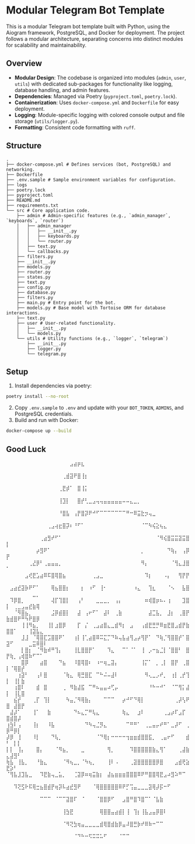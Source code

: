 # Modular Telegram Bot Template

This is a modular Telegram bot template built with Python, using the Aiogram framework, PostgreSQL, and Docker for deployment. The project follows a modular architecture, separating concerns into distinct modules for scalability and maintainability.

## Overview
- **Modular Design**: The codebase is organized into modules (`admin`, `user`, `utils`) with dedicated sub-packages for functionality like logging, database handling, and admin features.
- **Dependencies**: Managed via Poetry (`pyproject.toml`, `poetry.lock`).
- **Containerization**: Uses `docker-compose.yml` and `Dockerfile` for easy deployment.
- **Logging**: Module-specific logging with colored console output and file storage (`utils/logger.py`).
- **Formatting**: Consistent code formatting with `ruff`.

## Structure
```
.
├── docker-compose.yml # Defines services (bot, PostgreSQL) and networking.
├── Dockerfile
├── .env.sample # Sample environment variables for configuration.
├── logs
├── poetry.lock
├── pyproject.toml
├── README.md
├── requirements.txt
└── src # Core application code.
    ├── admin # Admin-specific features (e.g., `admin_manager`, `keyboards`, `router`) 
    │   ├── admin_manager
    │   │   ├── __init__.py
    │   │   ├── keyboards.py
    │   │   └── router.py
    │   ├── text.py
    │   └── callbacks.py
    ├── filters.py
    ├── __init__.py
    ├── models.py
    ├── router.py
    ├── states.py
    ├── text.py
    ├── config.py
    ├── database.py
    ├── filters.py
    ├── main.py # Entry point for the bot.
    ├── models.py # Base model with Tortoise ORM for database interactions.
    ├── text.py
    ├── user # User-related functionality.
    │   ├── __init__.py
    │   └── models.py
    └── utils # Utility functions (e.g., `logger`, `telegram`)
        ├── __init__.py
        ├── logger.py
        └── telegram.py
```
## Setup
1. Install dependencies via poetry: 
```bash
poetry install --no-root
```
2. Copy `.env.sample` to `.env` and update with your `BOT_TOKEN`, `ADMINS`, and PostgreSQL credentials.
3. Build and run with Docker:
```bash
docker-compose up --build
```

## Good Luck
⠀⠀⠀⠀⠀⠀⠀⠀⠀⠀⠀⠀⠀⠀⠀⠀⠀⣠⣴⡶⣆⠀⠀⠀⠀⠀⠀⠀⠀⠀⠀⠀⠀⠀⠀⠀⠀⠀⠀⠀⠀⠀⠀⠀⠀⠀⠀⠀⠀⠀⠀⠀⠀⠀⠀⠀⠀⠀⠀⠀
⠀⠀⠀⠀⠀⠀⠀⠀⠀⠀⠀⠀⠀⠀⠀⢀⣾⣽⠟⣿⢸⡆⠀⠀⠀⠀⠀⠀⠀⠀⠀⠀⠀⠀⠀⠀⠀⠀⠀⠀⠀⠀⠀⠀⠀⠀⠀⠀⠀⠀⠀⠀⠀⠀⠀⠀⠀⠀⠀⠀
⠀⠀⠀⠀⠀⠀⠀⠀⠀⠀⠀⠀⠀⠀⢀⣟⡾⠁⠀⣿⢸⡅⠀⠀⠀⠀⠀⠀⠀⠀⠀⠀⠀⠀⠀⠀⠀⠀⠀⠀⠀⠀⠀⠀⠀⠀⠀⠀⠀⠀⠀⠀⠀⠀⠀⠀⠀⠀⠀⠀
⠀⠀⠀⠀⠀⠀⠀⠀⠀⠀⠀⠀⠀⠀⢸⣹⡇⠀⠀⣿⡞⢃⣀⣠⢤⢤⣤⣤⣤⣤⣤⠤⠤⣄⣀⡀⠀⠀⠀⠀⠀⠀⠀⠀⠀⠀⠀⠀⠀⠀⠀⠀⠀⠀⠀⠀⠀⠀⠀⠀
⠀⠀⠀⠀⠀⠀⠀⠀⠀⠀⠀⠀⠀⠀⠘⣿⣧⠀⢠⡟⣿⡽⠟⠚⠋⠉⠉⠉⠉⠉⠉⠉⠛⠒⠿⣭⣗⡲⢤⣀⠀⠀⠀⠀⠀⠀⠀⠀⠀⠀⠀⠀⠀⠀⠀⠀⠀⠀⠀⠀
⠀⠀⠀⠀⠀⠀⠀⠀⠀⠀⠀⢀⣠⢴⣖⣿⡽⠆⠘⠋⠁⠀⠀⠀⠀⠀⠀⠀⠀⠀⠀⠀⠀⠀⠀⠀⠈⠉⠳⢮⣕⢦⣄⠀⠀⠀⠀⠀⠀⠀⠀⠀⠀⠀⠀⠀⠀⠀⠀⠀
⠀⠀⠀⠀⠀⠀⠀⠀⠀⢀⣴⣻⠞⠋⠁⠀⠀⠀⠀⠀⠀⠀⠀⠀⠀⠀⠀⠀⠀⠀⠀⠀⠀⠀⠀⠀⠀⠀⠀⠀⠈⠻⢮⣿⣭⣭⣽⣭⣿⡇⠀⠀⠀⠀⠀⠀⠀⠀⠀⠀
⠀⠀⠀⠀⠀⠀⠀⠀⡴⣻⠟⠁⠀⠀⠀⠀⠀⠀⠀⠀⠀⠀⠀⠀⠀⠀⠀⠀⠀⠀⠀⠀⠀⠀⠀⠀⡀⠀⠀⠀⠀⠀⠀⠙⢷⡄⠀⢠⡿⡟⠀⠀⠀⠀⠀⠀⠀⠀⠀⠀
⠀⠀⠀⠀⠀⠀⢀⣜⡿⠃⢀⣤⣤⣤⡀⠀⠀⠀⠀⠀⠀⠀⠀⠀⠀⠀⠀⠀⠀⠀⠀⠀⠀⠀⠀⠀⠻⡄⠀⠀⠀⠀⠀⠀⠈⢻⣄⣸⣿⠁⠀⠀⠀⠀⠀⠀⠀⠀⠀⠀
⠀⠀⠀⠀⠀⣠⢞⣟⣡⣴⠿⠯⣿⢿⣿⣦⠀⠀⠀⠀⠀⠀⠀⢀⣠⣀⠀⠀⠀⠀⠀⠀⠀⠀⠀⠀⠀⠹⡆⠀⠀⠀⠠⡄⠀⠀⢻⡟⡟⠀⠀⠀⠀⠀⠀⠀⠀⠀⠀⠀
⠀⣠⣴⣞⣽⡷⠟⠋⠁⠀⠀⠀⢿⣦⣿⣿⡆⠀⠀⠀⡆⠀⠰⠋⠀⢸⠂⠀⠀⠀⠀⠀⠀⠀⠰⣄⠀⠀⢹⣆⠀⠀⠀⠈⠢⠀⠀⣧⣿⠀⠀⠀⠀⠀⠀⠀⣀⡀⠀⠀
⠀⠹⡿⣿⡀⠀⠀⠀⠀⠀⠀⠀⢼⡏⢹⣿⡇⠀⠀⢠⠃⠀⠀⠀⣀⣀⣀⡀⠀⢠⡄⠀⠀⠀⠀⠀⠀⠶⢾⣿⡶⠦⠄⢰⠀⠀⠀⣹⣿⡇⠀⢀⣀⣠⣤⣞⣷⢿⠀⠀
⠀⠀⠈⠻⣿⣦⡀⠀⠀⠀⠀⠀⣨⡿⣾⣿⡇⠀⠀⣼⠀⢠⠖⠋⠁⠀⣼⠇⠀⢀⣷⠀⠀⠀⠀⠀⠀⠀⣼⣉⣧⡀⠀⣸⡆⠀⢀⣿⡟⣷⣾⣿⠟⠛⠳⠟⣿⡿⠀⠀
⠀⠀⠀⠀⢸⢸⠻⣦⡀⠀⠀⢸⡇⣰⣿⡿⠀⠀⠀⡏⠀⡌⠀⢀⣠⣴⣿⣄⣀⣾⠻⡆⠀⣠⠀⠀⢠⣾⣟⣛⡛⠿⣶⣟⣿⣠⣾⡟⣷⣿⣿⠁⠀⠀⠀⢸⣽⣧⣄⠀
⠀⠀⠀⠀⣸⣸⠀⠈⢿⣿⣏⣩⣿⣿⠟⠁⠀⠀⢰⡇⢸⢁⣴⣿⠿⠭⣍⡉⠙⠷⢤⣧⣴⢻⣠⡴⢻⡟⠁⠀⠙⢷⡈⢻⣿⣿⡞⠁⣿⣽⠋⠀⠀⠀⠀⣀⣭⠿⣿⠇
⠀⠀⠀⠀⡇⣿⡆⠀⠈⠻⣷⠾⠛⢹⡄⠀⠀⠀⢸⣇⣿⣿⡟⠁⠀⠀⠀⠹⣄⠀⠀⠉⠁⠈⠁⠀⢸⠀⡠⠒⣦⣈⡇⠈⣿⣿⠃⠀⣿⡟⢷⡀⢠⢾⣿⠷⠋⠉⠁⠀
⠀⠀⠀⠀⣿⡿⠀⠀⠀⣴⣿⠀⠀⠀⠙⣦⠀⠀⠸⣿⢿⣿⠆⠀⠰⠒⢶⣀⣽⡄⠀⠀⠀⠀⠀⠀⢸⡍⠁⠀⡀⢀⡇⠀⣿⡟⠀⢀⣿⡇⠈⢿⣿⡞⠀⠀⠀⠀⠀⠀
⠀⠀⠀⢰⣽⠃⠀⠀⢠⠇⣿⠀⠀⠀⠀⠈⢷⣄⠀⢿⣛⣿⣏⠀⠉⠓⠬⠤⣼⠇⠀⠀⠀⠀⠀⠀⠀⠻⢄⣀⡠⠞⡀⠀⢰⡇⢀⡞⢹⡇⠀⢸⡇⣷⠀⠀⠀⠀⠀⠀
⠀⠀⢰⣿⠇⠀⠀⠀⣾⠀⣿⠀⠀⠀⠀⢀⠀⠻⣷⣼⣯⠀⠉⠛⠦⣤⣤⠴⢋⡤⠀⠀⠀⠀⠀⠀⠀⠀⠘⠓⠒⠚⠁⠀⠈⠉⢻⡅⣼⡇⠀⢸⣇⣿⠀⠀⠀⠀⠀⠀
⠀⠀⣮⡞⠀⠀⠀⢀⡏⠀⢹⡇⠀⠀⠀⠀⠳⣤⡈⠻⢿⣷⡄⠀⠀⠀⠉⠉⠉⠀⠀⡴⠚⠋⠙⢿⡇⠀⠀⠀⠀⠀⠀⠀⠀⢀⡼⢣⠟⣿⠀⣼⣿⡟⠀⠀⠀⠀⠀⠀
⠀⣼⡼⠁⠀⠀⠀⢸⠁⠀⠀⣷⠀⠀⠀⠀⠀⠀⠙⠦⣄⡉⠛⢧⣄⠀⠀⠀⠀⠀⠀⢷⣄⠀⠀⣰⠇⠀⠀⠀⠀⠀⢀⣠⡴⠏⣠⡏⠀⣿⣾⣿⡼⠀⠀⠀⠀⠀⠀⠀
⢰⣳⠇⢠⠀⠀⠀⢸⡆⠀⠀⠸⣧⠀⠀⠀⠀⠀⠀⠀⠀⠙⠳⢤⣈⡻⣄⠀⠀⠀⠀⠀⠉⠛⠛⠁⠀⢀⣀⣤⡤⠞⠛⠁⣀⡼⠋⠀⢀⡿⠛⡿⡇⠀⠀⠀⠀⠀⠀⠀
⡼⡿⠀⢸⠀⠀⠀⠸⡇⠀⠀⠀⠙⢧⡀⠀⠀⠀⠀⠀⠀⠀⠀⠀⠈⠙⢿⡆⠒⠒⠒⠒⢲⣶⣶⣾⣿⣿⣯⡀⠀⢀⣤⠖⠋⠀⠀⠀⣾⠃⠀⡇⡇⠀⠀⠀⠀⠀⠀⠀
⡇⡇⠀⢸⡄⠀⠀⠀⣿⡄⠀⠀⠀⠈⠻⣦⡀⠀⠀⠀⣀⠀⠀⠀⠀⠀⠀⢻⡀⠀⠀⠀⠀⠹⣿⣿⣿⣿⣿⣷⣄⢻⠁⠀⠀⠀⢀⣼⣷⣄⣼⣻⠃⠀⠀⠀⠀⠀⠀⠀
⢷⣧⠀⢸⣧⡀⠀⠀⠘⣷⣄⠀⠀⠀⠀⠈⠻⢦⣀⡀⠈⠳⢦⡀⠀⠀⠀⢸⠇⠠⠀⠀⠀⢀⣽⣿⣿⣿⣿⣿⡿⣿⠀⠀⠀⣠⣾⢟⣵⣟⡵⠃⠀⠀⠀⠀⠀⠀⠀⠀
⠈⢻⣧⣸⣹⣧⣀⠀⠀⠹⣟⣷⢤⣀⣥⡀⠀⠀⢈⣽⡿⠶⢶⣭⣷⡆⠀⣼⣦⣶⣶⣶⣿⣿⣿⠿⠟⠛⣿⣿⢿⣟⣠⠴⣻⠵⠛⠉⠀⠀⠀⠀⠀⠀⠀⠀⠀⠀⠀⠀
⠀⠀⠹⢝⣫⠗⠯⢿⣒⣦⣿⣾⡟⢶⡽⠧⣴⣞⣻⠟⠀⠀⠀⠈⢿⣿⣿⣿⣿⣿⠿⠟⡋⢩⣤⣀⣀⣀⣽⢿⡼⡯⠒⠋⠀⠀⠀⠀⠀⠀⠀⠀⠀⠀⠀⠀⠀⠀⠀⠀
⠀⠀⠀⠀⠀⠀⠀⠀⠀⠉⠉⠉⠀⠈⠉⠉⣽⣿⠏⠀⠈⠀⠀⠀⠈⣿⣿⡿⠋⠀⠀⣠⣿⠛⣿⠹⣿⠉⠁⠈⣧⣷⠀⠀⠀⠀⠀⠀⠀⠀⠀⠀⠀⠀⠀⠀⠀⠀⠀⠀
⠀⠀⠀⠀⠀⠀⠀⠀⠀⠀⠀⠀⠀⠀⠀⢸⣳⣟⠀⠀⠀⠀⠀⠀⠀⢿⣿⣿⣤⣴⣾⡇⢸⠀⢹⡆⢸⣧⣠⣤⡿⣿⠇⠀⠀⠀⠀⠀⠀⠀⠀⠀⠀⠀⠀⠀⠀⠀⠀⠀
⠀⠀⠀⠀⠀⠀⠀⠀⠀⠀⠀⠀⠀⠀⠀⠈⠻⢝⣳⢶⣤⣀⣀⣀⣀⣾⢿⣿⣾⣷⡿⣤⠼⣿⣛⡷⠞⠿⠷⠒⠉⠉⠀⠀⠀⠀⠀⠀⠀⠀⠀⠀⠀⠀⠀⠀⠀⠀⠀⠀
⠀⠀⠀⠀⠀⠀⠀⠀⠀⠀⠀⠀⠀⠀⠀⠀⠀⠀⠈⠙⠓⠒⠫⠭⠭⠥⠋⠀⠀⠀⠈⠉⠉⠀⠀⠀⠀⠀⠀⠀⠀⠀⠀⠀⠀⠀⠀⠀⠀⠀⠀⠀⠀⠀⠀⠀⠀⠀⠀⠀
